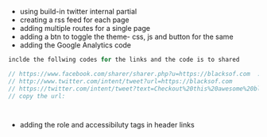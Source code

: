 - using build-in twitter internal partial
- creating a rss feed for each page
- adding multiple routes for a single page
- adding a btn to toggle the theme- css, js and button for the same
- adding the Google Analytics code

```js
inclde the follwing codes for the links and the code is to shared

// https://www.facebook.com/sharer/sharer.php?u=https://blacksof.com  : faceboom sharing link
// http://www.twitter.com/intent/tweet?url=https://blacksof.com
// https://twitter.com/intent/tweet?text=Checkout%20this%20awesome%20blog%20I%20found
// copy the url:




```

- adding the role and accessibiluty tags in header links 